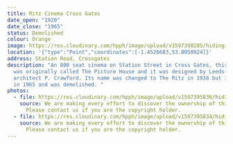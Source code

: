 ```yaml
---
title: Ritz Cinema Cross Gates
date_open: "1920"
date_close: "1965"
status: Demolished
colour: Orange
image: https://res.cloudinary.com/hpph/image/upload/v1597398285/hidinginplainsight/ritzcrossgates2.svg
location: '{"type":"Point","coordinates":[-1.4526683,53.8050924]}'
address: Station Road, Crossgates
description: "An 800 seat cinema on Station Street in Cross Gates, this cinema
  was originally called The Picture House and it was designed by Leeds-based
  architect P. Crawford. Its name was changed to The Ritz in 1938 but it closed
  in 1965 and was demolished. "
photos:
  - file: https://res.cloudinary.com/hpph/image/upload/v1597395836/hidinginplainsight/Ritz_Cinema.jpg
    source: We are making every effort to discover the ownership of this photo.
      Please contact us if you are the copyright holder.
  - file: https://res.cloudinary.com/hpph/image/upload/v1597395834/hidinginplainsight/Ritz_Cinema_01.jpg
    source: We are making every effort to discover the ownership of this photo.
      Please contact us if you are the copyright holder.
---
```

